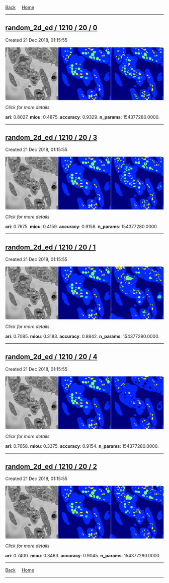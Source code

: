 
[Back](..)&nbsp;&nbsp;&nbsp;&nbsp;&nbsp;[Home](https://leapmanlab.github.io/snapshots)

---

<div class="summary"><a href="0"><h2>random_2d_ed / 1210 / 20 / 0</h2></a><p>Created 21 Dec 2018, 01:15:55
</p><a href="0"><img src="0/media/summary.png" align="center"></a><p>
<i>Click for more details</i>
</p></div>

**ari**: 0.8027. **miou**: 0.4875. **accuracy**: 0.9329. **n_params**: 154377280.0000. 

---

<div class="summary"><a href="3"><h2>random_2d_ed / 1210 / 20 / 3</h2></a><p>Created 21 Dec 2018, 01:15:55
</p><a href="3"><img src="3/media/summary.png" align="center"></a><p>
<i>Click for more details</i>
</p></div>

**ari**: 0.7675. **miou**: 0.4159. **accuracy**: 0.9158. **n_params**: 154377280.0000. 

---

<div class="summary"><a href="1"><h2>random_2d_ed / 1210 / 20 / 1</h2></a><p>Created 21 Dec 2018, 01:15:55
</p><a href="1"><img src="1/media/summary.png" align="center"></a><p>
<i>Click for more details</i>
</p></div>

**ari**: 0.7085. **miou**: 0.3183. **accuracy**: 0.8842. **n_params**: 154377280.0000. 

---

<div class="summary"><a href="4"><h2>random_2d_ed / 1210 / 20 / 4</h2></a><p>Created 21 Dec 2018, 01:15:55
</p><a href="4"><img src="4/media/summary.png" align="center"></a><p>
<i>Click for more details</i>
</p></div>

**ari**: 0.7658. **miou**: 0.3375. **accuracy**: 0.9154. **n_params**: 154377280.0000. 

---

<div class="summary"><a href="2"><h2>random_2d_ed / 1210 / 20 / 2</h2></a><p>Created 21 Dec 2018, 01:15:55
</p><a href="2"><img src="2/media/summary.png" align="center"></a><p>
<i>Click for more details</i>
</p></div>

**ari**: 0.7400. **miou**: 0.3463. **accuracy**: 0.9045. **n_params**: 154377280.0000. 

---

[Back](..)&nbsp;&nbsp;&nbsp;&nbsp;&nbsp;[Home](https://leapmanlab.github.io/snapshots)

---